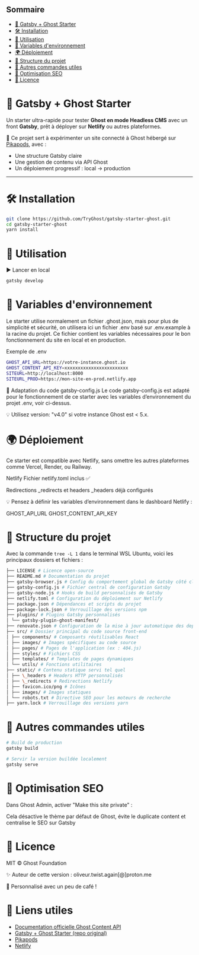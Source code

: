 ## Sommaire

-   [🚀 Gatsby + Ghost Starter](#-gatsby--ghost-starter)
-   [🛠 Installation](#-installation)
-   [🚀 Utilisation](#-utilisation)
-   [🧪 Variables d'environnement](#-variables-denvironnement)
-   [🌍 Déploiement](#-déploiement)
-   [📁 Structure du projet](#-structure-du-projet)
-   [🧪 Autres commandes utiles](#-autres-commandes-utiles)
-   [🧠 Optimisation SEO](#-optimisation-seo)
-   [📝 Licence](#-licence)

# 🚀 Gatsby + Ghost Starter

Un starter ultra-rapide pour tester **Ghost en mode Headless CMS** avec un front **Gatsby**, prêt à déployer sur **Netlify** ou autres plateformes.

🧪 Ce projet sert à expérimenter un site connecté à Ghost hébergé sur [Pikapods](https://www.pikapods.com/), avec :

-   Une structure Gatsby claire
-   Une gestion de contenu via API Ghost
-   Un déploiement progressif : local → production

---

# 🛠 Installation

```bash
git clone https://github.com/TryGhost/gatsby-starter-ghost.git
cd gatsby-starter-ghost
yarn install
```

# 🚀 Utilisation

▶️ Lancer en local

```bash
gatsby develop
```

# 🧪 Variables d'environnement

Le starter utilise normalement un fichier .ghost.json, mais pour plus de simplicité et sécurité, on utilisera ici un fichier .env basé sur .env.example à la racine du projet. Ce fichier contient les variables nécessaires pour le bon fonctionnement du site en local et en production.

Exemple de .env

```bash
GHOST_API_URL=https://votre-instance.ghost.io
GHOST_CONTENT_API_KEY=xxxxxxxxxxxxxxxxxxxxxxxx
SITEURL=http://localhost:8000
SITEURL_PROD=https://mon-site-en-prod.netlify.app
```

🚀 Adaptation du code gatsby-config.js
Le code gatsby-config.js est adapté pour le fonctionnement de ce starter avec les variables d’environnement du projet .env, voir ci-dessus.

💡 Utilisez version: "v4.0" si votre instance Ghost est < 5.x.

# 🌍 Déploiement

Ce starter est compatible avec Netlify, sans omettre les autres plateformes comme Vercel, Render, ou Railway.

Netlify
Fichier netlify.toml inclus ✅

Redirections \_redirects et headers \_headers déjà configurés

💡 Pensez à définir les variables d’environnement dans le dashboard Netlify :

GHOST_API_URL
GHOST_CONTENT_API_KEY

# 📁 Structure du projet

Avec la commande `tree -L 1` dans le terminal WSL Ubuntu, voici les principaux dossiers et fichiers :

```bash
├── LICENSE # Licence open-source
├── README.md # Documentation du projet
├── gatsby-browser.js # Config du comportement global de Gatsby côté client
├── gatsby-config.js # Fichier central de configuration Gatsby
├── gatsby-node.js # Hooks de build personnalisés de Gatsby
├── netlify.toml # Configuration du déploiement sur Netlify
├── package.json # Dépendances et scripts du projet
├── package-lock.json # Verrouillage des versions npm
├── plugins/ # Plugins Gatsby personnalisés
│ └── gatsby-plugin-ghost-manifest/
├── renovate.json # Configuration de la mise à jour automatique des deps
├── src/ # Dossier principal du code source front-end
│ ├── components/ # Composants réutilisables React
│ ├── images/ # Images spécifiques au code source
│ ├── pages/ # Pages de l'application (ex : 404.js)
│ ├── styles/ # Fichiers CSS
│ ├── templates/ # Templates de pages dynamiques
│ └── utils/ # Fonctions utilitaires
├── static/ # Contenu statique servi tel quel
│ ├── \_headers # Headers HTTP personnalisés
│ ├── \_redirects # Redirections Netlify
│ ├── favicon.ico/png # Icônes
│ ├── images/ # Images statiques
│ └── robots.txt # Directive SEO pour les moteurs de recherche
├── yarn.lock # Verrouillage des versions yarn
```

# 🧪 Autres commandes utiles

```bash
# Build de production
gatsby build

# Servir la version buildée localement
gatsby serve
```

# 🧠 Optimisation SEO

Dans Ghost Admin, activer "Make this site private" :

Cela désactive le thème par défaut de Ghost, évite le duplicate content et centralise le SEO sur Gatsby

# 📝 Licence

MIT © Ghost Foundation

✨ Auteur de cette version : oliveur.twist.again[@]proton.me

🎯 Personnalisé avec un peu de café !

# 🔗 Liens utiles

-   [Documentation officielle Ghost Content API](https://ghost.org/docs/content-api/)
-   [Gatsby + Ghost Starter (repo original)](https://github.com/TryGhost/gatsby-starter-ghost)
-   [Pikapods](https://www.pikapods.com/)
-   [Netlify](https://www.netlify.com/)
